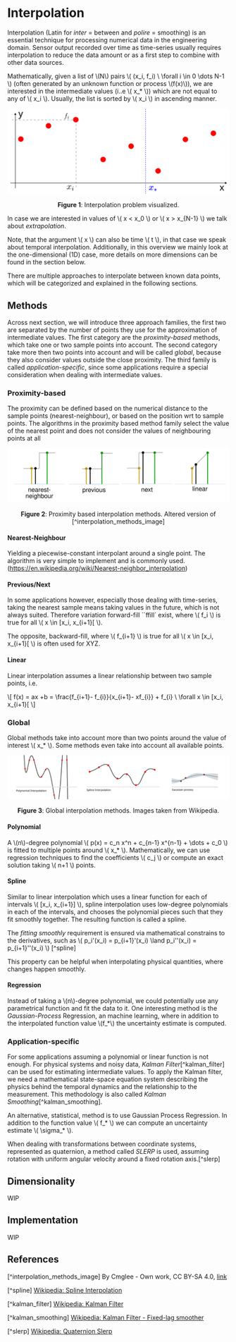 # Interpolation

Interpolation (Latin for *inter* = between and *polire* = smoothing) is an essential technique for processing numerical data in the engineering domain. 
Sensor output recorded over time as time-series usually requires interpolation to reduce the data amount 
or as a first step to combine with other data sources.

Mathematically, given a list of \\(N\\) pairs \\( (x_i, f_i) \ \forall i \in 0 \dots N-1 \\) (often generated by an unknown function or process \\(f(x)\\)), 
we are interested in the intermediate values (i..e \\( x_* \\)) which are not equal to any of \\( x_i \\). 
Usually, the list is sorted by \\( x_i \\) in ascending manner.

![interpolation](interpolation.svg)

<figcaption><center>

**Figure 1**: Interpolation problem visualized.

</center></figcaption>

In case we are interested in values of \\( x < x_0 \\) or \\( x > x_{N-1} \\) we talk about *extrapolation*.

Note, that the argument \\( x \\) can also be time \\( t \\), in that case we speak about temporal interpolation. Additionally, in this overview we mainly look at the one-dimensional (1D) case, more details on more dimensions can be found in the section below.

There are multiple approaches to interpolate between known data points, which will be categorized and explained in the following sections.

## Methods

Across next section, we will introduce three approach families, the first two are separated by the number of points they use for the approximation of intermediate values. 
The first category are the *proximity-based* methods, which take one or two sample points into account. 
The second category take more then two points into account and will be called *global*, because they also consider values outside the close proximity.
The third family is called *application-specific*, since some applications require a special consideration when dealing with intermediate values.

### Proximity-based

The proximity can be defined based on the numerical distance to the sample points (nearest-neighbour), or based on the position wrt to sample points.
The algorithms in the proximity based method family select the value of the nearest point and does not consider the values of neighbouring points at all

![interpolation_methods](interpolation_methods.svg)

<figcaption><center>

**Figure 2**: Proximity based interpolation methods. Altered version of [^interpolation_methods_image] 

</center></figcaption>

#### Nearest-Neighbour

Yielding a piecewise-constant interpolant around a single point. The algorithm is very simple to implement and is commonly used. (https://en.wikipedia.org/wiki/Nearest-neighbor_interpolation)

#### Previous/Next

In some applications however, especially those dealing with time-series, taking the nearest sample means taking values in the future, which is not always suited. Therefore variation forward-fill ``ffill` exist, where \\( f_i \\) is true for all \\( x \in [x_i, x_{i+1}[ \\). 

The opposite, backward-fill, where \\( f_{i+1} \\) is true for all \\( x \in [x_i, x_{i+1}[ \\) is often used for XYZ.

#### Linear

Linear interpolation assumes a linear relationship between two sample points, i.e.

\\[
f(x) = ax +b = \frac{f_{i+1}- f_{i}}{x_{i+1}- xf_{i}} + f_{i} \ \forall x \in [x_i, x_{i+1}[
\\]

### Global

Global methods take into account more than two points around the value of interest \\( x_* \\). Some methods even take into account all available points.

![global_interpolation](global_interpolation.svg)

<figcaption><center>

**Figure 3**: Global interpolation methods. Images taken from Wikipedia.

</center></figcaption>

#### Polynomial

A \\(n\\)-degree polynomial \\( p(x) = c_n x^n + c_{n-1} x^{n-1} + \dots + c_0 \\) is fitted to multiple points around  \\( x_* \\). Mathematically, we can use regression techniques to find the coefficients \\( c_j \\) or compute an exact solution taking \\( n+1 \\) points.


#### Spline

Similar to linear interpolation which uses a linear function for each of intervals \\( [x_i, x_{i+1}] \\), spline interpolation uses low-degree polynomials in each of the intervals, and chooses the polynomial pieces such that they fit smoothly together. The resulting function is called a spline.

The *fitting smoothly* requirement is ensured via mathematical constrains to the derivatives, such as \\( p_i'(x_i) = p_{i+1}'(x_i) \land p_i''(x_i) = p_{i+1}''(x_i)  \\) [^spline]

This property can be helpful when interpolating physical quantities, where changes happen smoothly.

#### Regression

Instead of taking a \\(n\\)-degree polynomial, we could potentially use any parametrical function and fit the data to it. One interesting method is the *Gaussian-Process* Regression, an machine learning, where in addition to the interpolated function value \\(f_*\\) the uncertainty estimate is computed.

### Application-specific

For some applications assuming a polynomial or linear function is not enough. For physical systems and noisy data, *Kalman Filter*[^kalman_filter] can be used for estimating intermediate values. To apply the Kalman filter, we need a mathematical state-space equation system describing the physics behind the temporal dynamics and the relationship to the measurement. This methodology is also called *Kalman Smoothing*[^kalman_smoothing].

An alternative, statistical, method is to use Gaussian Process Regression. In addition to the function value \\( f_* \\) we can compute an uncertainty estimate \\( \sigma_* \\).

When dealing with transformations between coordinate systems, represented as quaternion, a method called *SLERP* is used, assuming rotation with uniform angular velocity around a fixed rotation axis.[^slerp]

## Dimensionality

WIP

## Implementation

WIP

## References

[^interpolation_methods_image] By Cmglee - Own work, CC BY-SA 4.0, [link](https://commons.wikimedia.org/w/index.php?curid=53064904)

[^spline] [Wikipedia: Spline Interpolation](https://en.wikipedia.org/wiki/Spline_interpolation#Introduction)

[^kalman_filter] [Wikipedia: Kalman Filter](https://en.wikipedia.org/wiki/Kalman_filter)

[^kalman_smoothing] [Wikipedia: Kalman Filter - Fixed-lag smoother](https://en.wikipedia.org/wiki/Kalman_filter#Fixed-lag_smoother)

[^slerp] [Wikipedia: Quaternion Slerp](https://en.wikipedia.org/wiki/Slerp#Quaternion_Slerp)